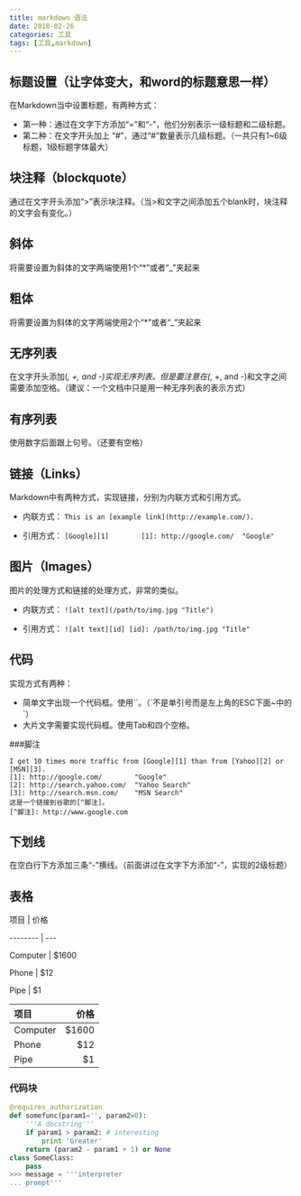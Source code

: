 ```yaml
---
title: markdown 语法
date: 2018-02-26
categories: 工具
tags: [工具,markdown]
---
```

## 标题设置（让字体变大，和word的标题意思一样）
在Markdown当中设置标题，有两种方式：
- 第一种：通过在文字下方添加“=”和“-”，他们分别表示一级标题和二级标题。
- 第二种：在文字开头加上 “#”，通过“#”数量表示几级标题。（一共只有1~6级标题，1级标题字体最大）

## 块注释（blockquote）
通过在文字开头添加“>”表示块注释。（当>和文字之间添加五个blank时，块注释的文字会有变化。）

## 斜体
将需要设置为斜体的文字两端使用1个“*”或者“_”夹起来

## 粗体
将需要设置为斜体的文字两端使用2个“*”或者“_”夹起来

## 无序列表
在文字开头添加(*, +, and -)实现无序列表。但是要注意在(*, +, and -)和文字之间需要添加空格。（建议：一个文档中只是用一种无序列表的表示方式）

## 有序列表
使用数字后面跟上句号。（还要有空格）

## 链接（Links）  
Markdown中有两种方式，实现链接，分别为内联方式和引用方式。

- 内联方式：
`This is an [example link](http://example.com/).`

- 引用方式：
`[Google][1]       
 [1]: http://google.com/  "Google" `

##  图片（Images）
图片的处理方式和链接的处理方式，非常的类似。

- 内联方式：
`![alt text](/path/to/img.jpg "Title")`

- 引用方式：
`![alt text][id] [id]: /path/to/img.jpg "Title"`

## 代码
实现方式有两种：
- 简单文字出现一个代码框。使用\`\`。（\`不是单引号而是左上角的ESC下面~中的`）
- 大片文字需要实现代码框。使用Tab和四个空格。

###脚注

```
I get 10 times more traffic from [Google][1] than from [Yahoo][2] or [MSN][3]. 
[1]: http://google.com/        "Google" 
[2]: http://search.yahoo.com/  "Yahoo Search" 
[3]: http://search.msn.com/    "MSN Search"
这是一个链接到谷歌的[^脚注]。
[^脚注]: http://www.google.com
```

## 下划线
在空白行下方添加三条“-”横线。（前面讲过在文字下方添加“-”，实现的2级标题）

## 表格
项目     | 价格  

-------- | --- 

Computer | $1600  

Phone    | $12  

Pipe     | $1  


项目     | 价格
:-------- | ---:
Computer | $1600
Phone    | $12
Pipe     | $1


### 代码块
``` python
@requires_authorization
def somefunc(param1='', param2=0):
    '''A docstring'''
    if param1 > param2: # interesting
        print 'Greater'
    return (param2 - param1 + 1) or None
class SomeClass:
    pass
>>> message = '''interpreter
... prompt'''
```




  
